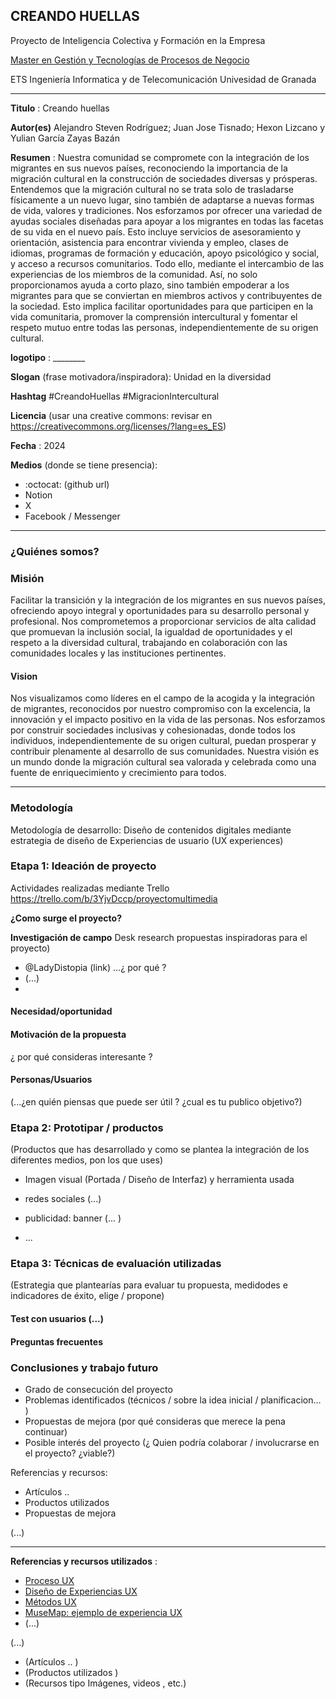 ## CREANDO HUELLAS 

Proyecto de Inteligencia Colectiva y Formación en la Empresa 

[Master en Gestión y Tecnologías de Procesos de Negocio](https://masteres.ugr.es/mbagestiontic/)

ETS Ingeniería Informatica y de Telecomunicación Univesidad de Granada  

----

**Titulo** : Creando huellas

**Autor(es)** 
Alejandro Steven Rodríguez; Juan Jose Tisnado; Hexon Lizcano y Yulian García Zayas Bazán

**Resumen** : 
Nuestra comunidad se compromete con la integración de los migrantes en sus nuevos países, reconociendo la importancia de la migración cultural en la construcción de sociedades diversas y prósperas. Entendemos que la migración cultural no se trata solo de trasladarse físicamente a un nuevo lugar, sino también de adaptarse a nuevas formas de vida, valores y tradiciones.
Nos esforzamos por ofrecer una variedad de ayudas sociales diseñadas para apoyar a los migrantes en todas las facetas de su vida en el nuevo país. Esto incluye servicios de asesoramiento y orientación, asistencia para encontrar vivienda y empleo, clases de idiomas, programas de formación y educación, apoyo psicológico y social, y acceso a recursos comunitarios. Todo ello, mediante el intercambio de las experiencias de los miembros de la comunidad.
Así, no solo proporcionamos ayuda a corto plazo, sino también empoderar a los migrantes para que se conviertan en miembros activos y contribuyentes de la sociedad. Esto implica facilitar oportunidades para que participen en la vida comunitaria, promover la comprensión intercultural y fomentar el respeto mutuo entre todas las personas, independientemente de su origen cultural.

**logotipo** :  ________

**Slogan** (frase motivadora/inspiradora): Unidad en la diversidad

**Hashtag** 
#CreandoHuellas
#MigracionIntercultural

**Licencia**    (usar una creative commons: revisar en https://creativecommons.org/licenses/?lang=es_ES) 

**Fecha** : 2024

**Medios** (donde se tiene presencia): 
*  :octocat: (github url)
* Notion
* X
* Facebook / Messenger

----

### ¿Quiénes somos?


### Misión
Facilitar la transición y la integración de los migrantes en sus nuevos países, ofreciendo apoyo integral y oportunidades para su desarrollo personal y profesional. Nos comprometemos a proporcionar servicios de alta calidad que promuevan la inclusión social, la igualdad de oportunidades y el respeto a la diversidad cultural, trabajando en colaboración con las comunidades locales y las instituciones pertinentes.



#### Vision
Nos visualizamos como líderes en el campo de la acogida y la integración de migrantes, reconocidos por nuestro compromiso con la excelencia, la innovación y el impacto positivo en la vida de las personas. Nos esforzamos por construir sociedades inclusivas y cohesionadas, donde todos los individuos, independientemente de su origen cultural, puedan prosperar y contribuir plenamente al desarrollo de sus comunidades. Nuestra visión es un mundo donde la migración cultural sea valorada y celebrada como una fuente de enriquecimiento y crecimiento para todos.


 




----- 

### Metodología

Metodología de desarrollo: Diseño de contenidos digitales mediante estrategia de diseño de Experiencias de usuario (UX experiences) 

### Etapa 1: Ideación de proyecto 

Actividades realizadas mediante Trello https://trello.com/b/3YjvDccp/proyectomultimedia

**¿Como surge el proyecto?**

**Investigación de campo**   Desk research propuestas inspiradoras para el proyecto) 

* @LadyDistopia (link) ...¿ por qué ?
* (...)
* 


#### Necesidad/oportunidad

#### Motivación de la propuesta

¿ por qué consideras interesante ? 

#### Personas/Usuarios
(...¿en quién piensas que puede ser útil ? ¿cual es tu publico objetivo?) 


### Etapa 2: Prototipar / productos 

(Productos que has desarrollado y como se plantea la integración de los diferentes medios, pon los que uses) 

* Imagen visual (Portada / Diseño de Interfaz) y herramienta usada 

* redes sociales (...) 

* publicidad: banner (... ) 

* ...

### Etapa 3: Técnicas de evaluación utilizadas

(Estrategia que plantearías para evaluar tu propuesta, medidodes e indicadores de éxito, elige / propone) 

#### Test con usuarios (...) 



#### Preguntas frecuentes



### Conclusiones y trabajo futuro


* Grado de consecución del proyecto 
* Problemas identificados  (técnicos / sobre la idea inicial / planificacion… ) 
* Propuestas de mejora (por qué consideras que merece la pena continuar)
* Posible interés del proyecto (¿ Quien podría  colaborar / involucrarse en el proyecto? ¿viable?)


Referencias y recursos: 

* Artículos ..  
* Productos utilizados  
* Propuestas de mejora

(...)






----

**Referencias y recursos utilizados** :

* [Proceso UX](https://uxmastery.com/resources/process/)
* [Diseño de Experiencias UX](http://www.nosolousabilidad.com/articulos/uxd.htm) 
* [Métodos UX](https://mgea.github.io/UX-DIU-Checklist/index.html) 
* [MuseMap: ejemplo de experiencia UX](https://blog.prototypr.io/musemap-street-art-app-ux-case-study-9bec6a99823b) 
* (...) 

(...)
* (Artículos ..  )
* (Productos utilizados ) 
* (Recursos tipo Imágenes, videos , etc.) 





